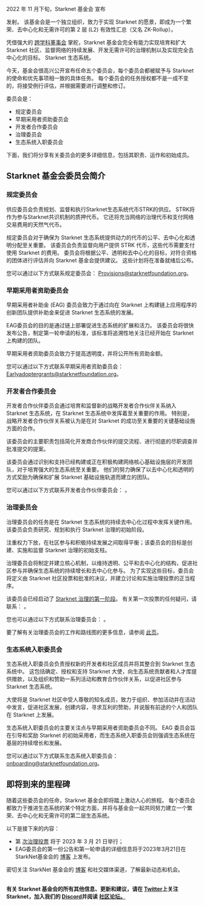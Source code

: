 2022 年 11 月下旬，Starknet 基金会</a> 宣布

发射。 该基金会是一个独立组织，致力于实现 Starknet 的愿景，即成为一个繁荣、去中心化和无需许可的第 2 层 (L2) 有效性汇总（又名 ZK-Rollup）。 </p> 

凭借强大的 [跨学科董事会](https://medium.com/starknet-foundation/welcome-to-the-world-starknet-foundation-7bd55d5dbc59) 掌舵，Starknet 基金会完全有能力实现培育和扩大 Starknet 社区、监督网络的持续发展、开发无需许可的治理机制以及实现完全去中心化的目标。 Starknet 生态系统。 

今天，基金会很高兴公开宣布任命五个委员会，每个委员会都被赋予与 Starknet 的使命和优先事项相一致的具体任务。 每个委员会的任务授权都不是一成不变的，将接受例行评估，并根据需要进行调整和修订。

委员会是：

* 规定委员会
* 早期采用者资助委员会
* 开发者合作委员会
* 治理委员会
* 生态系统入职委员会

下面，我们将分享有关委员会的更多详细信息，包括其职责、运作和初始成员。



## Starknet 基金会委员会简介 



### 规定委员会

供应委员会负责规划、监督和执行Starknet生态系统代币STRK的供应。 STRK将作为参与Starknet共识机制的质押代币。 它还将充当网络的治理代币和支付网络交易费用的天然气代币。 

规定委员会对于确保为 Starknet 生态系统提供动力的代币的公平、去中心化和透明分配至关重要。 该委员会负责监督向用户提供 STRK 代币，这些代币需要支付使用 Starknet 的费用。 委员会将根据公平、透明和去中心化的目标，对符合资格的团体进行评估并向 Starknet 基金会提供建议。 这些计划将在准备就绪后公布。

您可以通过以下方式联系规定委员会： [Provisions@starknetfoundation.org](mailto:provisions@starknetfoundation.org)。



### 早期采用者资助委员会

早期采用者补助金 (EAG) 委员会致力于通过向在 Starknet 上构建链上应用程序的创新团队提供补助金来促进 Starknet 生态系统的发展。 

EAG委员会的目的是通过链上部署促进生态系统的扩展和活力。 该委员会将很快发布公告，制定第一轮申请的标准，该标准将追溯性地关注已经开始在 Starknet 上构建的团队。 

早期采用者资助委员会致力于提高透明度，并将公开所有资助金额。

您可以通过以下方式联系早期采用者资助委员会： [Earlyadoptergrants@starknetfoundation.org](earlyadoptergrants@starknetfoundation.org)。



### 开发者合作委员会

开发者合作伙伴委员会通过培育和监督新的战略开发者合作伙伴关系纳入 Starknet 生态系统，在 Starknet 生态系统中发挥着至关重要的作用。 特别是，战略开发者合作伙伴关系被认为是在对 Starknet 的成功至关重要的关键基础设施方面的合作。

该委员会的主要职责包括简化开发商合作伙伴的提交流程、进行彻底的尽职调查并批准提交的提案。 

该委员会通过识别和支持已经构建或正在积极构建网络核心基础设施层的开发团队，对于培育强大的生态系统至关重要。 他们的努力确保了以去中心化和透明的方式奖励为确保和扩展 Starknet 基础设施轨道而建立的团队。 

您可以通过以下方式联系开发者合作伙伴委员会： [](mailto:developerpartnerships@starknetfoundation.org)。



### 治理委员会

治理委员会的任务是在 Starknet 生态系统的持续去中心化过程中发挥关键作用。 该委员会负责研究、规划和执行 Starknet 治理的初始阶段。 

注重权力下放，在社区参与和积极持续发展之间取得平衡；该委员会的目标是创建、实施和监督 Starknet 治理的初始支柱。 

治理委员会将制定并建立核心机制，以维持透明、公平和去中心化的结构，促进社区参与并确保生态系统的持续增长和去中心化参与。 为了实现这些目标，委员会将定义由 Starknet 社区投票和批准的决议，并建立讨论和实施治理投票的正当程序。 

该委员会已经启动了 [Starknet 治理的第一阶段](https://community.starknet.io/t/starknet-foundation-delegation-for-the-first-vote/11820)。 有关第一次投票的任何疑问，请联系： [](mailto:firstvote@starknetfoundation.org)。

您也可以通过以下方式联系治理委员会： [](mailto:governance@starknetfoundation.org)。 

要了解有关治理委员会的工作和路线图的更多信息，请参阅 [此页](https://www.starknet.io/en/posts/governance)。



### 生态系统入职委员会

生态系统入职委员会负责授权新的开发者和社区成员并将其整合到 Starknet 生态系统中。 这包括确定、授权和支持 Starknet 大使，向生态系统贡献者和人才库提供赠款，以及组织和赞助一系列活动和教育合作伙伴关系，以促进社区参与 Starknet 生态系统。 

大使将是 Starknet 社区中受人尊敬的知名成员，致力于组织、参加活动并在活动中发言，促进社区发展，创建内容，寻求互利的赞助，并说服有前途的个人和团队在 Starknet 上发展。

生态系统入职委员会的主要关注点与早期采用者资助委员会不同。 EAG 委员会旨在引导和奖励 Starknet 的初始采用者，而生态系统入职委员会则强调生态系统在基层的持续增长和发展。 

您可以通过以下方式联系生态系统入职委员会： [onboarding@starknetfoundation.org](mailto:onboarding@starknetfoundation.org)。



## 即将到来的里程碑

随着这些委员会的任命，Starknet 基金会即将踏上激动人心的旅程。 每个委员会都致力于推进生态系统的某个特定方面，并将与基金会一起共同努力建立一个繁荣、去中心化和无需许可的第二层生态系统。  

以下是接下来的内容： 

* 第 [次治理投票](https://community.starknet.io/t/starknet-foundation-delegation-for-the-first-vote/11820) 将于 2023 年 3 月 21 日举行；
* EAG委员会的第一份公告和第一轮申请的详细信息将于2023年3月21日在StarkNet基金会的 [博客](https://www.starknet.io/en/posts/foundation) 上发布。

密切关注 StarkNet 基金会的 [博客](https://www.starknet.io/en/posts/foundation) 和社交媒体渠道，了解最新动态和机会。

**\
有关 Starknet 基金会的所有其他信息、更新和建议，请在 [Twitter](https://twitter.com/Starknet)上关注 Starknet，加入我们的 [Discord](http://starknet.io/discord)并阅读 [社区论坛。](https://community.starknet.io/)**